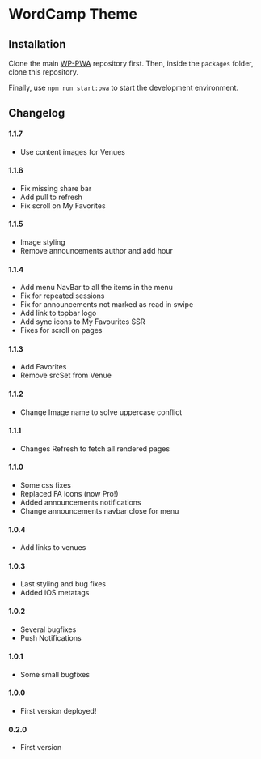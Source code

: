 # WordCamp Theme

## Installation

Clone the main [WP-PWA](https://github.com/wp-pwa/wp-pwa) repository first. Then, inside the `packages` folder, clone this repository.

Finally, use `npm run start:pwa` to start the development environment.

## Changelog

#### 1.1.7

- Use content images for Venues 

#### 1.1.6

- Fix missing share bar
- Add pull to refresh
- Fix scroll on My Favorites

#### 1.1.5

- Image styling
- Remove announcements author and add hour

#### 1.1.4

- Add menu NavBar to all the items in the menu
- Fix for repeated sessions
- Fix for announcements not marked as read in swipe
- Add link to topbar logo
- Add sync icons to My Favourites SSR
- Fixes for scroll on pages

#### 1.1.3

- Add Favorites
- Remove srcSet from Venue

#### 1.1.2

- Change Image name to solve uppercase conflict

#### 1.1.1

- Changes Refresh to fetch all rendered pages

#### 1.1.0

- Some css fixes
- Replaced FA icons (now Pro!)
- Added announcements notifications
- Change announcements navbar close for menu

#### 1.0.4

- Add links to venues

#### 1.0.3

- Last styling and bug fixes
- Added iOS metatags

#### 1.0.2

- Several bugfixes
- Push Notifications

#### 1.0.1

- Some small bugfixes

#### 1.0.0

- First version deployed!

#### 0.2.0

- First version
